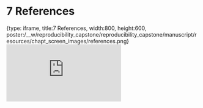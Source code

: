 # 7 References
 
{type: iframe, title:7 References, width:800, height:600, poster:/__w/reproducibility_capstone/reproducibility_capstone/manuscript/resources/chapt_screen_images/references.png}
![](http://hutchdatascience.org/reproducibility_capstone/references.html)
 

 
